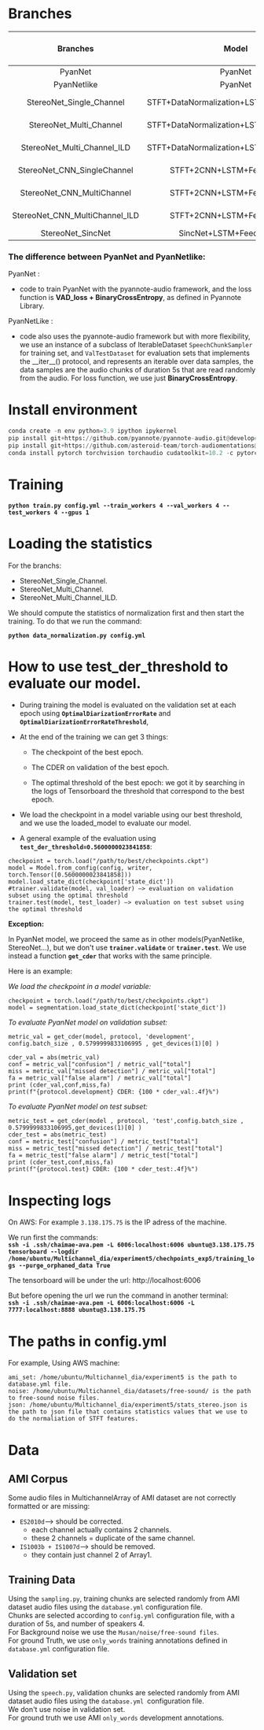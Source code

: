 

# Branches
| Branches | Model   | DATA    |Features| STFT's parameters(window_size & stride)|
| :---:   | :---: | :---: |:---: | :---:|
| PyanNet | PyanNet   | SingleChannel | ---| --- | 
| PyanNetlike | PyanNet   | SingleChannel |---|--- |
| StereoNet_Single_Channel | STFT+DataNormalization+LSTM+FeedForwards  | SingleChannel | Magnitudes|window_size=512, stride=256|
| StereoNet_Multi_Channel | STFT+DataNormalization+LSTM+FeedForwards   | MultiChannel| Magnitude+IPD|window_size=512, stride=256 |
| StereoNet_Multi_Channel_ILD| STFT+DataNormalization+LSTM+FeedForwards   | MultiChannel|Magnitude+IPD+ILD| window_size=512, stride=256|
| StereoNet_CNN_SingleChannel | STFT+2CNN+LSTM+FeedForwards   | SingleChannel |Magnitudes| window_size=128, stride=32|
| StereoNet_CNN_MultiChannel | STFT+2CNN+LSTM+FeedForwards   | MultiChannel|Magnitude+IPD|window_size=128, stride=32 |
| StereoNet_CNN_MultiChannel_ILD | STFT+2CNN+LSTM+FeedForwards   | MultiChannel|Magnitude+IPD+ILD| window_size=128, stride=32|
| StereoNet_SincNet | SincNet+LSTM+FeedForwards  |MultiChannel|---|---|

### The difference between PyanNet and PyanNetlike:

PyanNet :
- code to train PyanNet with the pyannote-audio framework, and the loss function is **VAD_loss + BinaryCrossEntropy**, as defined in Pyannote Library.

PyanNetLike :
- code also uses the pyannote-audio framework but with more flexibility, we use an instance of a subclass of IterableDataset `SpeechChunkSampler` for training set, and `ValTestDataset` for evaluation sets that implements the \_\_iter\_\_() protocol, and represents an iterable over data samples, the data samples are the audio chunks of duration 5s that are read randomly from the audio. For loss function, we use just **BinaryCrossEntropy**.



# Install environment
```python
conda create -n env python=3.9 ipython ipykernel  
pip install git+https://github.com/pyannote/pyannote-audio.git@develop#egg=pyannote-audio  
pip install git+https://github.com/asteroid-team/torch-audiomentations@master#egg=torch_audiomentations  
conda install pytorch torchvision torchaudio cudatoolkit=10.2 -c pytorch  
```
# Training

**`python train.py config.yml --train_workers 4 --val_workers 4 --test_workers 4 --gpus 1`**  

# Loading the statistics

For the branchs:
- StereoNet_Single_Channel.
- StereoNet_Multi_Channel.
- StereoNet_Multi_Channel_ILD.

We should compute the statistics of normalization first and then start the training.
To do that we run the command:

**`python data_normalization.py config.yml `**

# How to use test_der_threshold to evaluate our model.

- During training the model is evaluated on the validation set at each epoch using **`OptimalDiarizationErrorRate`** and **`OptimalDiarizationErrorRateThreshold`**,
- At the end of the training we can get 3 things: 
    
    - The checkpoint of the best epoch.
    
    - The CDER on validation of the best epoch.
    
    - The optimal threshold of the best epoch: we got it by searching in the logs of Tensorboard the threshold that correspond to the best epoch.
  
- We load the checkpoint in a model variable using our best threshold, and we use the loaded_model to evaluate our model.
- A general example of the evaluation using **`test_der_threshold=0.5600000023841858`**:

```
checkpoint = torch.load("/path/to/best/checkpoints.ckpt")   
model = Model.from_config(config, writer, torch.Tensor([0.5600000023841858]))
model.load_state_dict(checkpoint['state_dict']) 
#trainer.validate(model, val_loader) —> evaluation on validation subset using the optimal threshold
trainer.test(model, test_loader) —> evaluation on test subset using the optimal threshold

```
**Exception:**

In PyanNet model, we proceed the same as in other models(PyanNetlike, StereoNet...), but we don't use **`trainer.validate`** or **`trainer.test`**. We use instead a function **`get_cder`** that works with the same principle.

Here is an example:

*We load the checkpoint in a model variable:*

```
checkpoint = torch.load("/path/to/best/checkpoints.ckpt")   
model = segmentation.load_state_dict(checkpoint['state_dict'])    
```
*To evaluate PyanNet model on validation subset:*
```  
metric_val = get_cder(model, protocol, 'development', config.batch_size , 0.5799999833106995 , get_devices(1)[0] )
 
cder_val = abs(metric_val)
conf = metric_val["confusion"] / metric_val["total"]
miss = metric_val["missed detection"] / metric_val["total"]
fa = metric_val["false alarm"] / metric_val["total"]
print (cder_val,conf,miss,fa)
print(f"{protocol.development} CDER: {100 * cder_val:.4f}%")
```
*To evaluate PyanNet model on test subset:*
```    
metric_test = get_cder(model , protocol, 'test',config.batch_size , 0.5799999833106995,get_devices(1)[0] )
cder_test = abs(metric_test)
conf = metric_test["confusion"] / metric_test["total"]
miss = metric_test["missed detection"] / metric_test["total"]
fa = metric_test["false alarm"] / metric_test["total"]
print (cder_test,conf,miss,fa)
print(f"{protocol.test} CDER: {100 * cder_test:.4f}%")  
```



# Inspecting logs

On AWS:
For example `3.138.175.75` is the IP adress of the machine.  

We run first the commands:  
**`ssh -i .ssh/chaimae-ava.pem -L 6006:localhost:6006 ubuntu@3.138.175.75`**  
**`tensorboard --logdir /home/ubuntu/Multichannel_dia/experiment5/chechpoints_exp5/training_logs --purge_orphaned_data True`**  

The tensorboard will be under the url: http://localhost:6006  

But before opening the url we run the command in another terminal:  
**`ssh -i .ssh/chaimae-ava.pem -L 6006:localhost:6006 -L 7777:localhost:8888 ubuntu@3.138.175.75`**  


# The paths in config.yml

For example, Using AWS machine:
```
ami_set: /home/ubuntu/Multichannel_dia/experiment5 is the path to database.yml file.
noise: /home/ubuntu/Multichannel_dia/datasets/free-sound/ is the path to free-sound noise files.
json: /home/ubuntu/Multichannel_dia/experiment5/stats_stereo.json is the path to json file that contains statistics values that we use to do the normaliation of STFT features.
```
# Data

## AMI Corpus

Some audio files in MultichannelArray of AMI dataset are not correctly formatted or are missing:
- `ES2010d`—> should be corrected.
    - each channel actually contains 2 channels.
    - these 2 channels = duplicate of the same channel.
- `IS1003b + IS1007d`—> should be removed.  
    - they contain just channel 2 of Array1.

## Training Data

Using the `sampling.py`, training chunks are selected randomly from AMI dataset audio files using the `database.yml` configuration file.   
Chunks are selected according to `config.yml` configuration file, with a duration of 5s, and number of speakers 4.  
For Background noise we use the `Musan/noise/free-sound files`.      
For ground Truth, we use `only_words` training annotations defined in `database.yml` configuration file.  

## Validation set

Using the `speech.py`, validation chunks are selected randomly from AMI dataset audio files using the `database.yml `configuration file.    
We don't use noise in validation set.    
For ground truth we use AMI `only_words` development annotations.


